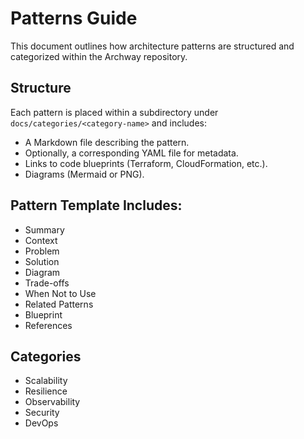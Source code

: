 # Patterns Guide

This document outlines how architecture patterns are structured and categorized within the Archway repository.

## Structure
Each pattern is placed within a subdirectory under `docs/categories/<category-name>` and includes:

- A Markdown file describing the pattern.
- Optionally, a corresponding YAML file for metadata.
- Links to code blueprints (Terraform, CloudFormation, etc.).
- Diagrams (Mermaid or PNG).

## Pattern Template Includes:
- Summary
- Context
- Problem
- Solution
- Diagram
- Trade-offs
- When Not to Use
- Related Patterns
- Blueprint
- References

## Categories
- Scalability
- Resilience
- Observability
- Security
- DevOps
